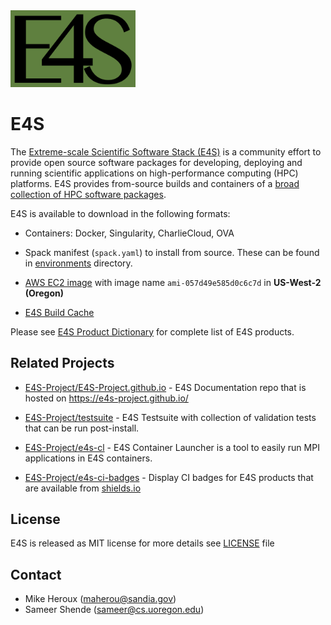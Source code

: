 <img src="https://github.com/E4S-Project/e4s/blob/master/logos/E4S-dark-green.png" width="200" alt="E4S"> 

# E4S

The [Extreme-scale Scientific Software Stack (E4S)](https://e4s-project.github.io/) is a community effort to provide open source 
software packages for developing, deploying and running scientific applications on high-performance
computing (HPC) platforms. E4S provides from-source builds and containers of a 
[broad collection of HPC software packages](https://e4s-project.github.io/Resources/ProductInfo.html).

E4S is available to download in the following formats:

  - Containers: Docker, Singularity, CharlieCloud, OVA
  
  - Spack manifest (`spack.yaml`) to install from source. These can be found in [environments](https://github.com/E4S-Project/e4s/tree/master/environments) directory.
  
  - [AWS EC2 image](http://aws.amazon.com/) with image name `ami-057d49e585d0c6c7d` in **US-West-2 (Oregon)**
 
  - [E4S Build Cache](https://oaciss.uoregon.edu/e4s/inventory.html)


Please see [E4S Product Dictionary](https://github.com/E4S-Project/e4s/blob/master/E4S_Products.md) for complete list of E4S products. 

## Related Projects

- [E4S-Project/E4S-Project.github.io](https://github.com/E4S-Project/E4S-Project.github.io) - E4S Documentation repo that is hosted on https://e4s-project.github.io/

- [E4S-Project/testsuite](https://github.com/E4S-Project/testsuite) - E4S Testsuite with collection of validation tests that can be run post-install.

- [E4S-Project/e4s-cl](https://github.com/E4S-Project/e4s-cl) - E4S Container Launcher is a tool to easily run MPI applications in E4S containers. 

- [E4S-Project/e4s-ci-badges](https://github.com/E4S-Project/e4s-ci-badges) - Display CI badges for E4S products that are available from [shields.io](https://shields.io/) 

## License

E4S is released as MIT license for more details see [LICENSE](https://github.com/E4S-Project/e4s/blob/master/LICENSE) file

## Contact

 - Mike Heroux (maherou@sandia.gov)
 - Sameer Shende (sameer@cs.uoregon.edu)
 
